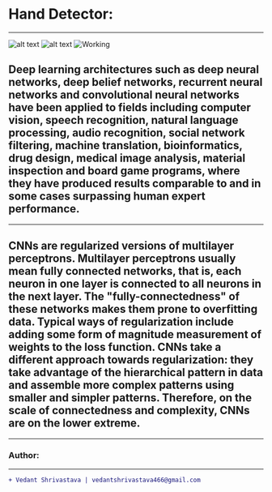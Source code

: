 
# Hand Detector:
____________________________________________________________________________________________________________________
![alt text](https://miro.medium.com/max/3840/1*oB3S5yHHhvougJkPXuc8og.gif)
 ![alt text](https://ze-us.xyz/images/neuralnet.gif)  ![Working](https://i.stack.imgur.com/f2RiP.gif)
## Deep learning architectures such as deep neural networks, deep belief networks, recurrent neural networks and convolutional neural networks have been applied to fields including computer vision, speech recognition, natural language processing, audio recognition, social network filtering, machine translation, bioinformatics, drug design, medical image analysis, material inspection and board game programs, where they have produced results comparable to and in some cases surpassing human expert performance.
____________________________________________________________________________________________________________________
## CNNs are regularized versions of multilayer perceptrons. Multilayer perceptrons usually mean fully connected networks, that is, each neuron in one layer is connected to all neurons in the next layer. The "fully-connectedness" of these networks makes them prone to overfitting data. Typical ways of regularization include adding some form of magnitude measurement of weights to the loss function. CNNs take a different approach towards regularization: they take advantage of the hierarchical pattern in data and assemble more complex patterns using smaller and simpler patterns. Therefore, on the scale of connectedness and complexity, CNNs are on the lower extreme.
____________________________________________________________________________________________________________________________________
### Author:
----------------------------------
```diff
+ Vedant Shrivastava | vedantshrivastava466@gmail.com
```
